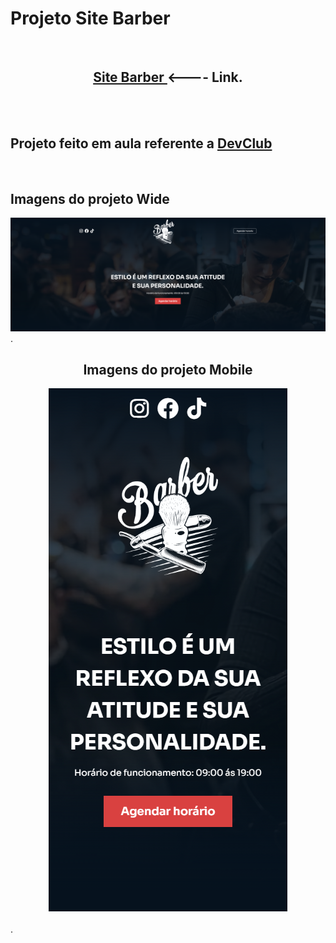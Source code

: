 <h1>Projeto Site Barber</h1>
<br>
<center><h2> <a href="https://alissonclaro.github.io/Projeto_Barbearia/" target="_blank"> Site Barber </a>  <---- Link.</h2>  </center>
<br>
<br>
<h2>Projeto feito em aula referente a <a href="https://aulas.devclub.com.br">DevClub</a></h2>
<br>
<h2>Imagens do projeto Wide</h2>
<img src="assets/CapaTela.png">
<br>
.
<center><h2>Imagens do projeto Mobile</h2>
<img src="assets/cellpage.png"></center>
<br>
.
